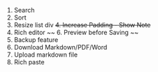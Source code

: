 1. Search
2. Sort
3. Resize list div
~~4. Increase Padding - Show Note~~
5. Rich editor
~~ 6. Preview before Saving ~~
7. Backup feature
8. Download Markdown/PDF/Word
9. Upload markdown file
10. Rich paste
